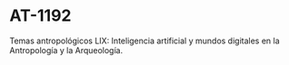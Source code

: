# AT-1192
Temas antropológicos LIX:  Inteligencia artificial y mundos digitales en la Antropología y la Arqueología.
